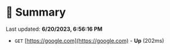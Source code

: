 # 📖 Summary
Last updated: **6/20/2023, 6:56:16 PM**

- `GET` [https://google.com](https://google.com) - **Up** (202ms)
